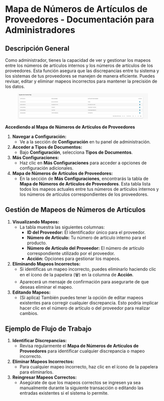 # Mapa de Números de Artículos de Proveedores - Documentación para Administradores

## **Descripción General**

Como administrador, tienes la capacidad de ver y gestionar los mapeos entre los números de artículos internos y los números de artículos de los proveedores. Esta función asegura que las discrepancias entre tu sistema y los sistemas de tus proveedores se manejen de manera eficiente. Puedes revisar, editar y eliminar mapeos incorrectos para mantener la precisión de los datos.

<figure><img src="../../../../../.gitbook/assets/Bildschirmfoto 2024-05-15 um 13.24.17 (1).png" alt=""><figcaption></figcaption></figure>

**Accediendo al Mapa de Números de Artículos de Proveedores**

1. **Navegar a Configuración:**
   * Ve a la sección de **Configuración** en tu panel de administración.
2. **Acceder a Tipos de Documentos:**
   * Bajo **Configuración**, selecciona **Tipos de Documentos**.
3. **Más Configuraciones:**
   * Haz clic en **Más Configuraciones** para acceder a opciones de configuración adicionales.
4. **Mapa de Números de Artículos de Proveedores:**
   * En la sección de **Más Configuraciones**, encontrarás la tabla de **Mapa de Números de Artículos de Proveedores**. Esta tabla lista todos los mapeos actuales entre tus números de artículos internos y los números de artículos correspondientes de los proveedores.

## **Gestión de Mapeos de Números de Artículos**

1. **Visualizando Mapeos:**
   * La tabla muestra las siguientes columnas:
     * **ID del Proveedor:** El identificador único para el proveedor.
     * **Número de Artículo:** Tu número de artículo interno para el producto.
     * **Número de Artículo del Proveedor:** El número de artículo correspondiente utilizado por el proveedor.
     * **Acción:** Opciones para gestionar los mapeos.
2. **Eliminando Mapeos Incorrectos:**
   * Si identificas un mapeo incorrecto, puedes eliminarlo haciendo clic en el ícono de la papelera (🗑) en la columna de **Acción**.
   * Aparecerá un mensaje de confirmación para asegurarte de que deseas eliminar el mapeo.
3. **Editando Mapeos:**
   * (Si aplica) También puedes tener la opción de editar mapeos existentes para corregir cualquier discrepancia. Esto podría implicar hacer clic en el número de artículo o del proveedor para realizar cambios.

## **Ejemplo de Flujo de Trabajo**

1. **Identificar Discrepancias:**
   * Revisa regularmente el **Mapa de Números de Artículos de Proveedores** para identificar cualquier discrepancia o mapeo incorrecto.
2. **Eliminar Mapeos Incorrectos:**
   * Para cualquier mapeo incorrecto, haz clic en el ícono de la papelera para eliminarlos.
3. **Reingresar Mapeos Correctos:**
   * Asegúrate de que los mapeos correctos se ingresen ya sea manualmente durante la siguiente transacción o editando las entradas existentes si el sistema lo permite.